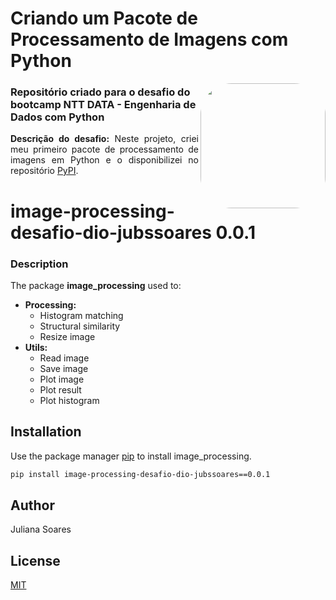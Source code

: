 <h1>Criando um Pacote de Processamento de Imagens com Python</h1>

<img align="right" height="200" style="border-radius:50px;" src="https://assets.dio.me/E5KMSxmK8QAcAO9SDazfzGNWHnaMzQE-Xi_V8lxXX9I/f:webp/h:120/q:80/L3RyYWNrcy8yYTNhMmQyYi03ZGU3LTQ1N2MtYjRkZi1kY2QzMjdlYWU5ZWIucG5n">

<h3>Repositório criado para o desafio do bootcamp NTT DATA - Engenharia de Dados com Python</h3>

<p align="justify">
  <b>Descrição do desafio:</b> Neste projeto, criei meu primeiro pacote de processamento de imagens em Python e o disponibilizei no repositório <a href="https://pypi.org/project/image-processing-desafio-dio-jubssoares/0.0.1/" target="_blank">PyPI</a>.
</p>

# image-processing-desafio-dio-jubssoares 0.0.1

### Description

<p>
    The package <strong>image_processing</strong> used to:
    <ul>
        <li><strong>Processing:</strong>
            <ul>
                <li>Histogram matching</li>
                <li>Structural similarity</li>
                <li>Resize image</li>
            </ul>
        </li>
        <li><strong>Utils:</strong>
            <ul>
                <li>Read image</li>
                <li>Save image</li>
                <li>Plot image</li>
                <li>Plot result</li>
                <li>Plot histogram</li>
            </ul>
        </li>
    </ul>
</p>


## Installation

Use the package manager [pip](https://pip.pypa.io/en/stable/) to install image_processing.

```bash
pip install image-processing-desafio-dio-jubssoares==0.0.1
```

## Author
Juliana Soares

## License
[MIT](https://choosealicense.com/licenses/mit/)
